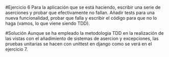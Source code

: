 #Ejercicio 6
Para la aplicación que se está haciendo, escribir una serie de aserciones y probar que efectivamente no fallan. Añadir tests para una nueva funcionalidad, probar que falla y escribir el código para que no lo haga (vamos, lo que viene siendo TDD).

#Solución
Aunque se ha empleado la metodologia TDD en la realización de las vistas con el añadimiento de sistemas de asercion y excepciones, las pruebas unitarias se hacen con unittest en django como se verá en el ejercicio 7. 
